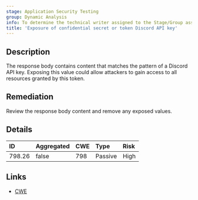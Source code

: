 ```yaml
---
stage: Application Security Testing
group: Dynamic Analysis
info: To determine the technical writer assigned to the Stage/Group associated with this page, see https://handbook.gitlab.com/handbook/product/ux/technical-writing/#assignments
title: 'Exposure of confidential secret or token Discord API key'
---
```


## Description

The response body contains content that matches the pattern of a Discord API key.
Exposing this value could allow attackers to gain access to all resources granted by this token.

## Remediation

Review the response body content and remove any exposed values.

## Details

| ID | Aggregated | CWE | Type | Risk |
|:---|:-----------|:----|:-----|:-----|
| 798.26 | false | 798 | Passive | High |

## Links

- [CWE](https://cwe.mitre.org/data/definitions/798.html)
